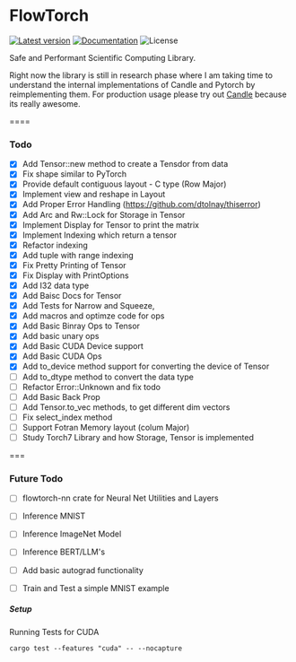 # FlowTorch
[![Latest version](https://img.shields.io/crates/v/flowtorch-core.svg)](https://crates.io/crates/flowtorch-core)
[![Documentation](https://docs.rs/flowtorch-core/badge.svg)](https://docs.rs/flowtorch-core)
![License](https://img.shields.io/crates/l/flowtorch-core.svg)

Safe and Performant Scientific Computing Library.

Right now the library is still in research phase where I am taking time to understand the internal implementations of Candle and Pytorch by reimplementing them. For production usage please try out [Candle](https://github.com/huggingface/candle) because its really awesome.

====

### Todo
- [x] Add Tensor::new method to create a Tensdor from data
- [x] Fix shape similar to PyTorch
- [x] Provide default contiguous layout - C type (Row Major)
- [x] Implement view and reshape in Layout
- [x] Add Proper Error Handling (https://github.com/dtolnay/thiserror)
- [x] Add Arc and Rw::Lock for Storage in Tensor
- [x] Implement Display for Tensor to print the matrix
- [x] Implement Indexing which return a tensor
- [x] Refactor indexing
- [x] Add tuple with range indexing
- [x] Fix Pretty Printing of Tensor
- [x] Fix Display with PrintOptions
- [x] Add I32 data type
- [x] Add Baisc Docs for Tensor
- [x] Add Tests for Narrow and Squeeze,
- [x] Add macros and optimze code for ops
- [x] Add Basic Binray Ops to Tensor
- [x] Add basic unary ops
- [x] Add Basic CUDA Device support
- [x] Add Basic CUDA Ops
- [x] Add to_device method support for converting the device of Tensor
- [ ] Add to_dtype method to convert the data type
- [ ] Refactor Error::Unknown and fix todo
- [ ] Add Basic Back Prop
- [ ] Add Tensor.to_vec methods, to get different dim vectors
- [ ] Fix select_index method
- [ ] Support Fotran Memory layout (colum Major)
- [ ] Study Torch7 Library and how Storage, Tensor is implemented

===

###  Future Todo
- [ ] flowtorch-nn crate for Neural Net Utilities and Layers
- [ ] Inference MNIST
- [ ] Inference ImageNet Model
- [ ] Inference BERT/LLM's
- [ ] Add basic autograd functionality
- [ ] Train and Test a simple MNIST example



##### Setup

Running Tests for CUDA
```
cargo test --features "cuda" -- --nocapture 
```
